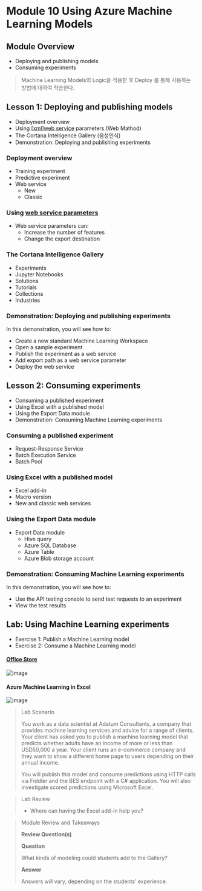 # Module 10 Using Azure Machine Learning Models

## Module Overview

- Deploying and publishing models
- Consuming experiments

> Machine Learning Models의 Logic을 적용한 후 Deploy 를 통해 사용하는 방법에 대하여 학습한다. 

## Lesson 1: Deploying and publishing models
- Deployment overview
- Using <u>[xml]web service</u> parameters (Web Mathod)
- The Cortana Intelligence Gallery (음성인식)
- Demonstration: Deploying and publishing experiments

### Deployment overview

- Training experiment
- Predictive experiment
- Web service
  - New
  - Classic

### Using [web service parameters](<https://docs.microsoft.com/ko-kr/azure/machine-learning/studio/web-service-parameters>)

- Web service parameters can:
  - Increase the number of features
  - Change the export destination

### The Cortana Intelligence Gallery

- Experiments 
- Jupyter Notebooks 
- Solutions 
- Tutorials 
- Collections
- Industries

### Demonstration: Deploying and publishing experiments
In this demonstration, you will see how to:

- Create a new standard Machine Learning Workspace
- Open a sample experiment
- Publish the experiment as a web service
- Add export path as a web service parameter
- Deploy the web service

## Lesson 2: Consuming experiments

- Consuming a published experiment
- Using Excel with a published model
- Using the Export Data module
- Demonstration: Consuming Machine Learning experiments

### Consuming a published experiment

- Request-Response Service
- Batch Execution Service
- Batch Pool

### Using Excel with a published model

- Excel add-in
- Macro version
- New and classic web services 

### Using the Export Data module

- Export Data module
  - Hive query
  - Azure SQL Database
  - Azure Table
  - Azure Blob storage account

### Demonstration: Consuming Machine Learning experiments
In this demonstration, you will see how to:

- Use the API testing console to send test requests to an experiment
- View the test results

## Lab: Using Machine Learning experiments
- Exercise 1: Publish a Machine Learning model
- Exercise 2: Consume a Machine Learning model

#### [Office Store](<https://store.office.com/addinsinstallpage.aspx?rs=en-US&assetid=WA104379638>)

![image](https://user-images.githubusercontent.com/46669551/56485234-2bc83780-650e-11e9-9700-385c33e1f4a3.png)

#### Azure Machine Learning in Excel

![image](https://user-images.githubusercontent.com/46669551/56485276-5a461280-650e-11e9-9c13-9770b7a1b04d.png)







>Lab Scenario
>
>You work as a data scientist at Adatum Consultants, a company that provides machine
>learning services and advice for a range of clients. Your client has asked you
>to publish a machine learning model that predicts whether adults have an income
>of more or less than USD50,000 a year. Your client runs an e-commerce company
>and they want to show a different home page to users depending on their annual
>income.
>
>You will publish this model and consume predictions using HTTP
>calls via Fiddler and the BES endpoint with a C# application. You will also
>investigate scored predictions using Microsoft Excel. 

>Lab Review
>
>- Where can having the Excel add-in help you?

>Module Review and Takeaways
>
>**Review Question(s)**
>
>**Question**
>
>What kinds of modeling could students add to the Gallery?
>
>**Answer**
>
>Answers will vary, depending on the students’ experience.